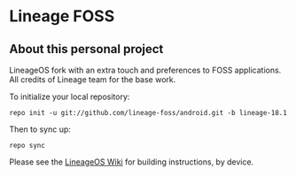 Lineage FOSS
===========

About this personal project
---------------

LineageOS fork with an extra touch and preferences to FOSS applications. All credits of Lineage team for the base work.

To initialize your local repository:
```
repo init -u git://github.com/lineage-foss/android.git -b lineage-18.1
```
Then to sync up:
```
repo sync
```
Please see the [LineageOS Wiki](https://wiki.lineageos.org/) for building instructions, by device.

